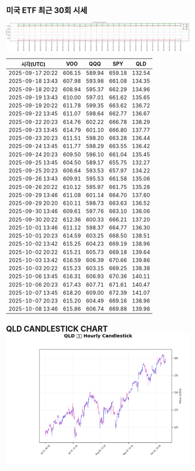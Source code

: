 ## 미국 ETF 최근 30회 시세

![최근 시세변화](./market_chart.png)

| 시각(UTC) | VOO | QQQ | SPY | QLD |
| --- | --- | --- | --- | --- |
| 2025-09-17 20:22 | 606.15 | 589.94 | 659.18 | 132.54 |
| 2025-09-18 13:43 | 607.98 | 593.98 | 661.08 | 134.35 |
| 2025-09-18 20:22 | 608.94 | 595.37 | 662.29 | 134.96 |
| 2025-09-19 13:43 | 610.00 | 597.01 | 661.62 | 135.65 |
| 2025-09-19 20:22 | 611.78 | 599.35 | 663.62 | 136.72 |
| 2025-09-22 13:45 | 611.07 | 598.64 | 662.77 | 136.67 |
| 2025-09-22 20:23 | 614.76 | 602.22 | 666.78 | 138.29 |
| 2025-09-23 13:45 | 614.79 | 601.10 | 666.80 | 137.77 |
| 2025-09-23 20:23 | 611.51 | 598.20 | 663.28 | 136.44 |
| 2025-09-24 13:45 | 611.77 | 598.29 | 663.55 | 136.42 |
| 2025-09-24 20:23 | 609.50 | 596.10 | 661.04 | 135.45 |
| 2025-09-25 13:45 | 604.50 | 589.17 | 655.75 | 132.27 |
| 2025-09-25 20:23 | 606.64 | 593.53 | 657.97 | 134.22 |
| 2025-09-26 13:43 | 609.91 | 595.53 | 661.58 | 135.06 |
| 2025-09-26 20:22 | 610.12 | 595.97 | 661.75 | 135.28 |
| 2025-09-29 13:46 | 611.08 | 601.14 | 664.70 | 137.60 |
| 2025-09-29 20:20 | 610.11 | 598.73 | 663.63 | 136.52 |
| 2025-09-30 13:46 | 609.61 | 597.76 | 663.10 | 136.06 |
| 2025-09-30 20:22 | 612.36 | 600.33 | 666.21 | 137.20 |
| 2025-10-01 13:46 | 611.12 | 598.37 | 664.77 | 136.30 |
| 2025-10-01 20:23 | 614.59 | 603.25 | 668.50 | 138.51 |
| 2025-10-02 13:42 | 615.25 | 604.23 | 669.19 | 138.96 |
| 2025-10-02 20:22 | 615.21 | 605.73 | 669.18 | 139.64 |
| 2025-10-03 13:42 | 616.59 | 606.39 | 670.66 | 139.86 |
| 2025-10-03 20:22 | 615.23 | 603.15 | 669.25 | 138.38 |
| 2025-10-06 13:45 | 616.31 | 606.93 | 670.36 | 140.11 |
| 2025-10-06 20:23 | 617.43 | 607.71 | 671.61 | 140.47 |
| 2025-10-07 13:45 | 618.20 | 609.00 | 672.39 | 141.07 |
| 2025-10-07 20:23 | 615.20 | 604.49 | 669.16 | 138.96 |
| 2025-10-08 13:46 | 615.86 | 606.74 | 669.88 | 139.98 |
## QLD CANDLESTICK CHART![QLD 캔들차트](./qld_candlestick.png)

